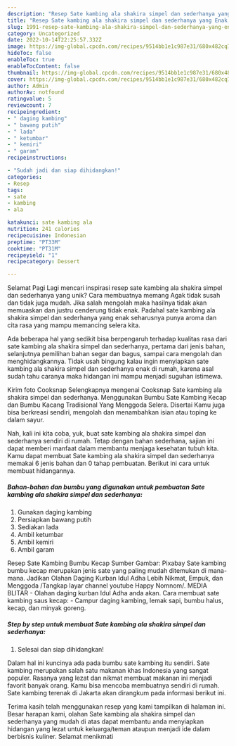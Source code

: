 ```yaml
---
description: "Resep Sate kambing ala shakira simpel dan sederhanya yang Enak, Lezat"
title: "Resep Sate kambing ala shakira simpel dan sederhanya yang Enak, Lezat"
slug: 1991-resep-sate-kambing-ala-shakira-simpel-dan-sederhanya-yang-enak-lezat
category: Uncategorized
date: 2022-10-14T22:25:57.332Z
image: https://img-global.cpcdn.com/recipes/9514bb1e1c987e31/680x482cq70/sate-kambing-ala-shakira-simpel-dan-sederhanya-foto-resep-utama.jpg
hideToc: false
enableToc: true
enableTocContent: false
thumbnail: https://img-global.cpcdn.com/recipes/9514bb1e1c987e31/680x482cq70/sate-kambing-ala-shakira-simpel-dan-sederhanya-foto-resep-utama.jpg
cover: https://img-global.cpcdn.com/recipes/9514bb1e1c987e31/680x482cq70/sate-kambing-ala-shakira-simpel-dan-sederhanya-foto-resep-utama.jpg
author: Admin
authorAv: notfound
ratingvalue: 5
reviewcount: 7
recipeingredient:
- " daging kambing"
- " bawang putih"
- " lada"
- " ketumbar"
- " kemiri"
- " garam"
recipeinstructions:

- "Sudah jadi dan siap dihidangkan!"
categories:
- Resep
tags:
- sate
- kambing
- ala

katakunci: sate kambing ala 
nutrition: 241 calories
recipecuisine: Indonesian
preptime: "PT33M"
cooktime: "PT31M"
recipeyield: "1"
recipecategory: Dessert

---
```



Selamat Pagi Lagi mencari inspirasi resep sate kambing ala shakira simpel dan sederhanya yang unik? Cara membuatnya memang Agak tidak susah dan tidak juga mudah. Jika salah mengolah maka hasilnya tidak akan memuaskan dan justru cenderung tidak enak. Padahal sate kambing ala shakira simpel dan sederhanya yang enak seharusnya punya aroma dan cita rasa yang mampu memancing selera kita.


Ada beberapa hal yang sedikit bisa berpengaruh terhadap kualitas rasa dari sate kambing ala shakira simpel dan sederhanya, pertama dari jenis bahan, selanjutnya pemilihan bahan segar dan bagus, sampai cara mengolah dan menghidangkannya. Tidak usah bingung kalau ingin menyiapkan sate kambing ala shakira simpel dan sederhanya enak di rumah, karena asal sudah tahu caranya maka hidangan ini mampu menjadi suguhan istimewa.

Kirim foto Cooksnap Selengkapnya mengenai Cooksnap Sate kambing ala shakira simpel dan sederhanya. Menggunakan Bumbu Sate Kambing Kecap dan Bumbu Kacang Tradisional Yang Menggoda Selera. Disertai Kamu juga bisa berkreasi sendiri, mengolah dan menambahkan isian atau toping ke dalam sayur.


Nah, kali ini kita coba, yuk, buat sate kambing ala shakira simpel dan sederhanya sendiri di rumah. Tetap dengan bahan sederhana, sajian ini dapat memberi manfaat dalam membantu menjaga kesehatan tubuh kita. Kamu dapat membuat Sate kambing ala shakira simpel dan sederhanya memakai 6 jenis bahan dan 0 tahap pembuatan. Berikut ini cara untuk membuat hidangannya.

<!--inarticleads1-->

##### Bahan-bahan dan bumbu yang digunakan untuk pembuatan Sate kambing ala shakira simpel dan sederhanya:

1. Gunakan  daging kambing
1. Persiapkan  bawang putih
1. Sediakan  lada
1. Ambil  ketumbar
1. Ambil  kemiri
1. Ambil  garam


Resep Sate Kambing Bumbu Kecap Sumber Gambar: Pixabay Sate kambing bumbu kecap merupakan jenis sate yang paling mudah ditemukan di mana-mana. Jadikan Olahan Daging Kurban Idul Adha Lebih Nikmat, Empuk, dan Menggoda /Tangkap layar channel youtube Happy Nomnom/. MEDIA BLITAR - Olahan daging kurban Idul Adha anda akan. Cara membuat sate kambing saus kecap: - Campur daging kambing, lemak sapi, bumbu halus, kecap, dan minyak goreng. 

<!--inarticleads2-->

##### Step by step untuk membuat Sate kambing ala shakira simpel dan sederhanya:


1. Selesai dan siap dihidangkan!

Dalam hal ini kuncinya ada pada bumbu sate kambing itu sendiri. Sate kambing merupakan salah satu makanan khas Indonesia yang sangat populer. Rasanya yang lezat dan nikmat membuat makanan ini menjadi favorit banyak orang. Kamu bisa mencoba membuatnya sendiri di rumah. Sate kambing terenak di Jakarta akan dirangkum pada informasi berikut ini. 

Terima kasih telah menggunakan resep yang kami tampilkan di halaman ini. Besar harapan kami, olahan Sate kambing ala shakira simpel dan sederhanya yang mudah di atas dapat membantu anda menyiapkan hidangan yang lezat untuk keluarga/teman ataupun menjadi ide dalam berbisnis kuliner. Selamat menikmati
